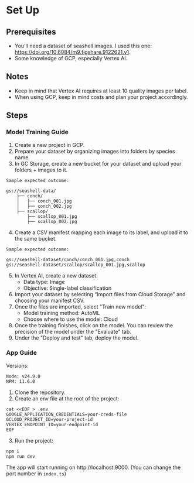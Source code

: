 # Set Up

## Prerequisites
- You'll need a dataset of seashell images. I used this one: https://doi.org/10.6084/m9.figshare.9122621.v1.
- Some knowledge of GCP, especially Vertex AI.

## Notes
- Keep in mind that Vertex AI requires at least 10 quality images per label.
- When using GCP, keep in mind costs and plan your project accordingly.

## Steps

### Model Training Guide

1. Create a new project in GCP.
2. Prepare your dataset by organizing images into folders by species name.
3. In GC Storage, create a new bucket for your dataset and upload your folders + images to it.

```
Sample expected outcome:

gs://seashell-data/
    ├── conch/
    │   ├── conch_001.jpg
    │   ├── conch_002.jpg
    ├── scallop/
        ├── scallop_001.jpg
        ├── scallop_002.jpg
```

4. Create a CSV manifest mapping each image to its label, and upload it to the same bucket.

```
Sample expected outcome:

gs://seashell-dataset/conch/conch_001.jpg,conch
gs://seashell-dataset/scallop/scallop_001.jpg,scallop
```

5. In Vertex AI, create a new dataset:
    - Data type: Image
    - Objective: Single-label classification
6. Import your dataset by selecting “Import files from Cloud Storage” and choosing your manifest CSV.
7. Once the files are imported, select "Train new model":
    - Model training method: AutoML
    - Choose where to use the model: Cloud
8. Once the training finishes, click on the model. You can review the precision of the model under the "Evaluate" tab.
9. Under the "Deploy and test" tab, deploy the model.

### App Guide

Versions:

```
Node: v24.9.0
NPM: 11.6.0
```

1. Clone the repository.
2. Create an env file at the root of the project:

```shell
cat <<EOF > .env
GOOGLE_APPLICATION_CREDENTIALS=your-creds-file
GCLOUD_PROJECT_ID=your-project-id
VERTEX_ENDPOINT_ID=your-endpoint-id
EOF
```

3. Run the project:

```shell
npm i
npm run dev
```

The app will start running on http://localhost:9000. (You can change the port number in `index.ts`)